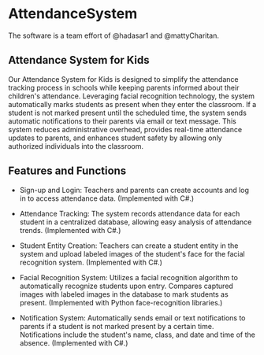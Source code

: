 # AttendanceSystem

The software is a team effort of @hadasar1 and @mattyCharitan.

## Attendance System for Kids

Our Attendance System for Kids is designed to simplify the attendance tracking process in schools while keeping parents informed about their children's attendance. Leveraging facial recognition technology, the system automatically marks students as present when they enter the classroom. If a student is not marked present until the scheduled time, the system sends automatic notifications to their parents via email or text message. This system reduces administrative overhead, provides real-time attendance updates to parents, and enhances student safety by allowing only authorized individuals into the classroom.

## Features and Functions

* Sign-up and Login: Teachers and parents can create accounts and log in to access attendance data. (Implemented with C#.)
* Attendance Tracking: The system records attendance data for each student in a centralized database, allowing easy analysis of attendance trends. (Implemented with C#.)
  
* Student Entity Creation: Teachers can create a student entity in the system and upload labeled images of the student's face for the facial recognition system. (Implemented with C#.)
  
* Facial Recognition System: Utilizes a facial recognition algorithm to automatically recognize students upon entry. Compares captured images with labeled images in the database to mark students as present. (Implemented with Python face-recognition libraries.)
  
* Notification System: Automatically sends email or text notifications to parents if a student is not marked present by a certain time. Notifications include the student's name, class, and date and time of the absence. (Implemented with C#.)


